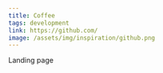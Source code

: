 ```yaml
---
title: Coffee
tags: development
link: https://github.com/
image: /assets/img/inspiration/github.png
---
```

Landing page